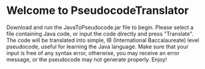 # Welcome to PseudocodeTranslator
Download and run the JavaToPseudocode.jar file to begin.
Please select a file containing Java code, or input the code directly and press "Translate".
The code will be translated into simple, IB (International Baccalaureate) level pseudocode, useful for learning the Java language.
Make sure that your input is free of any syntax error, otherwise, you may receive an error message,
or the pseudocode may not generate properly. 
Enjoy!
